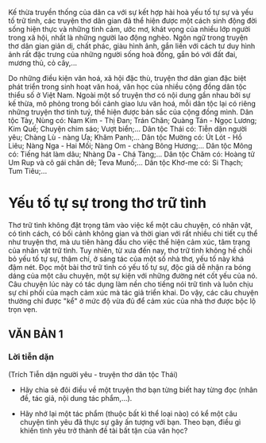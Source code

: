 Kế thừa truyền thống của dân ca với sự kết hợp hài hoà yếu tố tự sự và yếu tố trữ tình, các truyện thơ dân gian đã thể hiện được một cách sinh động đời sống hiện thực và những tình cảm, ước mơ, khát vọng của nhiều lớp người trong xã hội, nhất là những người lao động nghèo. Ngôn ngữ trong truyện thơ dân gian giản dị, chất phác, giàu hình ảnh, gắn liền với cách tư duy hình ảnh rất đặc trưng của những người sống hoà đồng, gắn bó với đất đai, mương thủ, cỏ cây,...

Do những điều kiện văn hoá, xã hội đặc thù, truyện thơ dân gian đặc biệt phát triển trong sinh hoạt văn hoá, văn học của nhiều cộng đồng dân tộc thiểu số ở Việt Nam. Ngoài một số truyện thơ có nội dung gần nhau bởi sự kế thừa, mô phỏng trong bối cảnh giao lưu văn hoá, mỗi dân tộc lại có riêng những truyện thơ tinh tuý, thể hiện được bản sắc của cộng đồng mình. Dân tộc Tày, Nùng có: Nam Kim - Thị Đan; Trán Chăn; Quàng Tán - Ngọc Lương; Kim Quế; Chuyện chim sáo; Vượt biển;... Dân tộc Thái có: Tiễn dặn người yêu; Chàng Lù - nàng Ưa; Khăm Panh;... Dân tộc Mường có: Út Lót - Hồ Liêu; Nàng Nga - Hai Mối; Nàng Om - chàng Bông Hương;... Dân tộc Mông có: Tiếng hát làm dâu; Nhàng Da - Chá Tàng;... Dân tộc Chăm có: Hoàng tử Um Rup và cô gái chăn dê; Teva Munố;... Dân tộc Khơ-me có: Si Thạch; Tum Tiêu;...

# Yếu tố tự sự trong thơ trữ tình

Thơ trữ tình không đặt trọng tâm vào việc kể một câu chuyện, có nhân vật, có tình cách, có bối cảnh không gian và thời gian với rất nhiều chi tiết cụ thể như truyện thơ, mà ưu tiên hàng đầu cho việc thể hiện cảm xúc, tâm trạng của nhân vật trữ tình. Tuy nhiên, từ xưa đến nay, thơ trữ tình không hề chối bỏ yếu tố tự sự, thậm chí, ở sáng tác của một số nhà thơ, yếu tố này khá đậm nét. Đọc một bài thơ trữ tình có yếu tố tự sự, độc giả dễ nhận ra bóng dáng của một câu chuyện, một sự kiện với những đường nét cốt yếu của nó. Câu chuyện lúc này có tác dụng làm nền cho tiếng nói trữ tình và luôn chịu sự chi phối của mạch cảm xúc mà tác giả triển khai. Do vậy, các câu chuyện thường chỉ được "kể" ở mức độ vừa đủ để cảm xúc của nhà thơ được bộc lộ trọn vẹn.

## VĂN BẢN 1

### Lời tiễn dặn
(Trích Tiễn dặn người yêu - truyện thơ dân tộc Thái)

- Hãy chia sẻ đôi điều về một truyện thơ bạn từng biết hay từng đọc (nhân đề, tác giả, nội dung tác phẩm,...).

- Hãy nhớ lại một tác phẩm (thuộc bất kì thể loại nào) có kể một câu chuyện tình yêu đã thực sự gây ấn tượng với bạn. Theo bạn, điều gì khiến tình yêu trở thành đề tài bất tận của văn học?